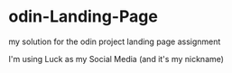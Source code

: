 # odin-Landing-Page
 my solution for the odin project landing page assignment


I'm using Luck as my Social Media (and it's my nickname)